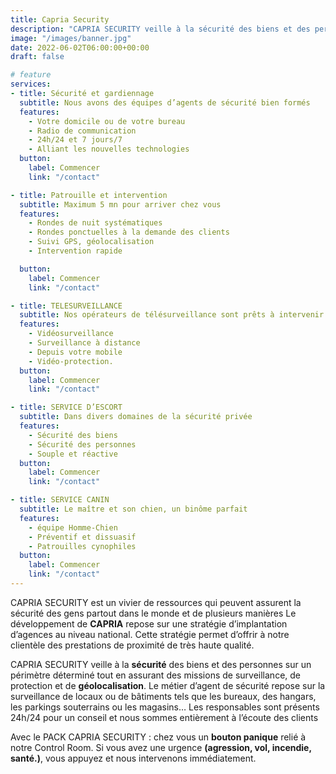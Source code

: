 ```yaml
---
title: Capria Security
description: "CAPRIA SECURITY veille à la sécurité des biens et des personnes sur un périmètre déterminé. Les responsables sont présents 24h/24 pour un conseil et nous sommes entièrement à l’écoute des clients."
image: "/images/banner.jpg"
date: 2022-06-02T06:00:00+00:00
draft: false

# feature
services:
- title: Sécurité et gardiennage
  subtitle: Nous avons des équipes d’agents de sécurité bien formés
  features:
    - Votre domicile ou de votre bureau
    - Radio de communication
    - 24h/24 et 7 jours/7
    - Alliant les nouvelles technologies
  button:
    label: Commencer
    link: "/contact"

- title: Patrouille et intervention
  subtitle: Maximum 5 mn pour arriver chez vous
  features:
    - Rondes de nuit systématiques
    - Rondes ponctuelles à la demande des clients
    - Suivi GPS, géolocalisation
    - Intervention rapide

  button:
    label: Commencer
    link: "/contact"

- title: TELESURVEILLANCE
  subtitle: Nos opérateurs de télésurveillance sont prêts à intervenir 24h/24, 7j/7
  features:
    - Vidéosurveillance
    - Surveillance à distance
    - Depuis votre mobile
    - Vidéo-protection.
  button:
    label: Commencer
    link: "/contact"

- title: SERVICE D’ESCORT
  subtitle: Dans divers domaines de la sécurité privée
  features:
    - Sécurité des biens
    - Sécurité des personnes
    - Souple et réactive
  button:
    label: Commencer
    link: "/contact"

- title: SERVICE CANIN
  subtitle: Le maître et son chien, un binôme parfait
  features:
    - équipe Homme-Chien
    - Préventif et dissuasif
    - Patrouilles cynophiles
  button:
    label: Commencer
    link: "/contact"
---
```

CAPRIA SECURITY est un vivier de ressources qui peuvent assurent la sécurité des gens partout dans le monde et de plusieurs manières
Le développement de **CAPRIA** repose sur une stratégie d’implantation d’agences au niveau national. Cette stratégie permet d’offrir à notre clientèle des prestations de proximité de très haute qualité.

CAPRIA SECURITY veille à la **sécurité** des biens et des personnes sur un périmètre déterminé tout en assurant des missions de surveillance, de protection et de **géolocalisation**. Le métier d’agent de sécurité repose sur la surveillance de locaux ou de bâtiments tels que les bureaux, des hangars, les parkings souterrains ou les magasins…
Les responsables sont présents 24h/24 pour un conseil et nous sommes entièrement à l’écoute des clients

Avec le PACK CAPRIA SECURITY : chez vous un **bouton panique** relié à notre Control Room. Si vous avez une urgence **(agression, vol, incendie, santé.)**, vous appuyez et nous intervenons immédiatement.